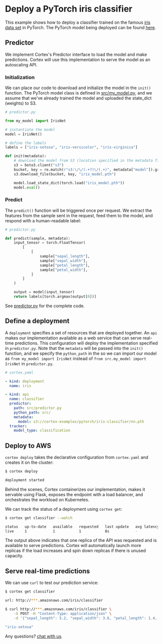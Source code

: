 # Deploy a PyTorch iris classifier

This example shows how to deploy a classifier trained on the famous [iris data set](https://archive.ics.uci.edu/ml/datasets/iris) in PyTorch. The PyTorch model being deployed can be found [here](./src/my_model.py).

## Predictor

We implement Cortex's Predictor interface to load the model and make predictions. Cortex will use this implementation to serve the model as an autoscaling API.

### Initialization

We can place our code to download and initialize the model in the `init()` function. The PyTorch model class is defined in [src/my_model.py](./src/my_model.py), and we assume that we've already trained the model and uploaded the state_dict (weights) to S3.

```python
# predictor.py

from my_model import IrisNet

# instantiate the model
model = IrisNet()

# define the labels
labels = ["iris-setosa", "iris-versicolor", "iris-virginica"]

def init(metadata):
    # download the model from S3 (location specified in the metadata field of our api configuration)
    s3 = boto3.client("s3")
    bucket, key = re.match(r"s3:\/\/(.+?)\/(.+)", metadata["model"]).groups()
    s3.download_file(bucket, key, "iris_model.pth")

    model.load_state_dict(torch.load("iris_model.pth"))
    model.eval()
```

### Predict

The `predict()` function will be triggered once per request. We extract the features from the sample sent in the request, feed them to the model, and respond with a human-readable label:

```python
# predictor.py

def predict(sample, metadata):
    input_tensor = torch.FloatTensor(
        [
            [
                sample["sepal_length"],
                sample["sepal_width"],
                sample["petal_length"],
                sample["petal_width"],
            ]
        ]
    )

    output = model(input_tensor)
    return labels[torch.argmax(output[0])]
```

See [predictor.py](./src/predictor.py) for the complete code.

## Define a deployment

A `deployment` specifies a set of resources that are deployed together. An `api` makes our implementation available as a web service that can serve real-time predictions. This configuration will deploy the implementation specified in `predictor.py`. Note that the `metadata` will be passed into the `init()` function, and we specify the `python_path` in the so  we can import our model as `from my_model import IrisNet` instead of `from src.my_model import IrisNet` in `predictor.py`.

```yaml
# cortex.yaml

- kind: deployment
  name: iris

- kind: api
  name: classifier
  predictor:
    path: src/predictor.py
    python_path: src/
    metadata:
      model: s3://cortex-examples/pytorch/iris-classifier/nn.pth
  tracker:
    model_type: classification
```

## Deploy to AWS

`cortex deploy` takes the declarative configuration from `cortex.yaml` and creates it on the cluster:

```bash
$ cortex deploy

deployment started
```

Behind the scenes, Cortex containerizes our implementation, makes it servable using Flask, exposes the endpoint with a load balancer, and orchestrates the workload on Kubernetes.

We can track the status of a deployment using `cortex get`:

```bash
$ cortex get classifier --watch

status   up-to-date   available   requested   last update   avg latency
live     1            1           1           8s            -
```

The output above indicates that one replica of the API was requested and is available to serve predictions. Cortex will automatically launch more replicas if the load increases and spin down replicas if there is unused capacity.

## Serve real-time predictions

We can use `curl` to test our prediction service:

```bash
$ cortex get classifier

url: http://***.amazonaws.com/iris/classifier

$ curl http://***.amazonaws.com/iris/classifier \
    -X POST -H "Content-Type: application/json" \
    -d '{"sepal_length": 5.2, "sepal_width": 3.6, "petal_length": 1.4, "petal_width": 0.3}'

"iris-setosa"
```

Any questions? [chat with us](https://gitter.im/cortexlabs/cortex).
